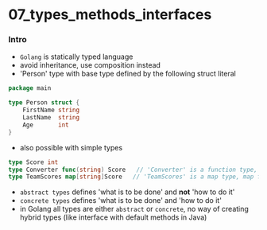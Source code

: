 # 07_types_methods_interfaces

### Intro
* `Golang` is statically typed language
* avoid inheritance, use composition instead
* 'Person' type with base type defined by the following struct literal
```go
package main

type Person struct {
    FirstName string
    LastName  string
    Age       int
}
```
* also possible with simple types
```go
type Score int
type Converter func(string) Score   // 'Converter' is a function type, function that takes a string and returns a 'Score' 
type TeamScores map[string]Score   // 'TeamScores' is a map type, map from string to 'Score'
```
* `abstract types` defines 'what is to be done' and **not** 'how to do it'
* `concrete types` defines 'what is to be done' and 'how to do it'
* in Golang all types are either `abstract` or `concrete`, no way of creating hybrid types (like interface with default methods in Java)
